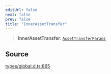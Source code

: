 ```yaml
---
editUrl: false
next: false
prev: false
title: "InnerAssetTransfer"
---
```


> **InnerAssetTransfer**: [`AssetTransferParams`](../interfaces/AssetTransferParams.md)

## Source

[types/global.d.ts:865](https://github.com/algorandfoundation/tealscript/blob/18ba30a9/types/global.d.ts#L865)
